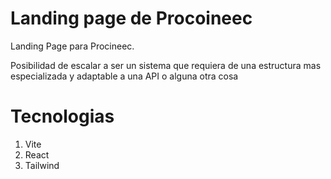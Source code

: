 # Landing page de Procoineec

Landing Page para Procineec.

Posibilidad de escalar a ser un sistema que requiera de una estructura mas especializada y adaptable a una API o alguna otra cosa

# Tecnologias

1. Vite
1. React
1. Tailwind